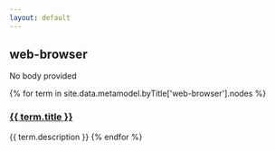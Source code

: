 ```yaml
---
layout: default
---
```

<style>
.initial-content {
  padding-left:5%;
  padding-right:25px;
}
</style>

## web-browser

No body provided

{% for term in site.data.metamodel.byTitle['web-browser'].nodes %}
### <a href='/_pages/embed?t={{ term.title }}'>{{ term.title }}</a>

{{ term.description }}
{% endfor %}
